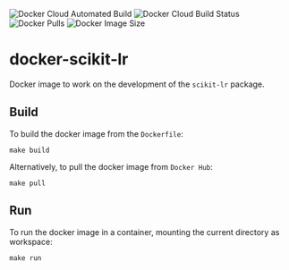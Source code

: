 ![Docker Cloud Automated Build](https://img.shields.io/docker/cloud/automated/alfaro96/scikit-lr.svg)
![Docker Cloud Build Status](https://img.shields.io/docker/cloud/build/alfaro96/scikit-lr.svg)
![Docker Pulls](https://img.shields.io/docker/pulls/alfaro96/scikit-lr.svg)
![Docker Image Size](https://img.shields.io/docker/image-size/alfaro96/scikit-lr/latest.svg)

# docker-scikit-lr

Docker image to work on the development of the `scikit-lr` package.

## Build

To build the docker image from the `Dockerfile`:

```
make build
```

Alternatively, to pull the docker image from `Docker Hub`:

```
make pull
```

## Run

To run the docker image in a container, mounting the current directory as workspace:

```
make run
```

